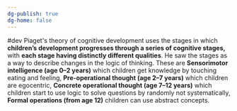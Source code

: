 ```yaml
---
dg-publish: true
dg-home: false
---
```

#dev 
Piaget's theory of cognitive development uses the stages in which **children’s development progresses through a series of cognitive stages,** with **each stage having distinctly different qualities**. He saw the stages as a way to describe changes in the logic of thinking. These are **Sensorimotor intelligence (age 0–2 years)** which children get knowledge by touching eating and feeling, **Pre-operational thought (age 2–7 years)** which children are egocentric, **Concrete operational thought (age 7–12 years)** which children start to use logic to solve questions by randomly not systematically, **Formal operations (from age 12)** children can use abstract concepts.